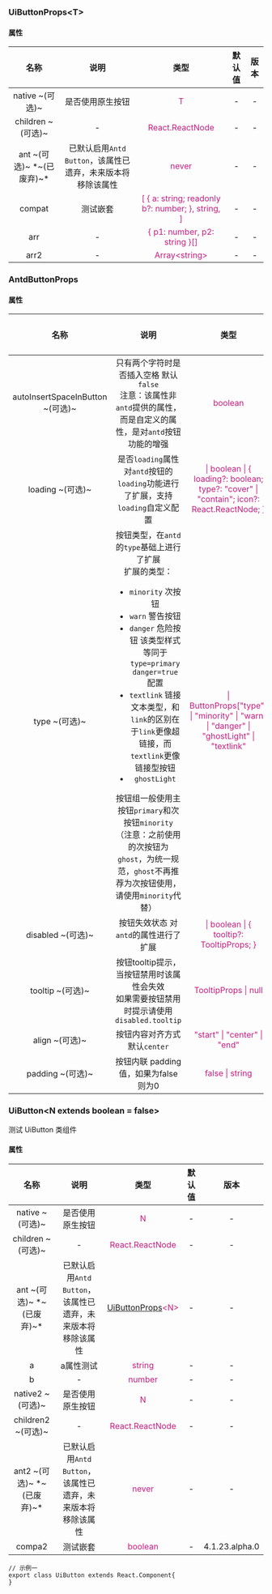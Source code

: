 <h3 id='uibuttonprops' style='position:relative'>UiButtonProps&lt;T&gt;</h3>

<h4 id='uibuttonprops__props'>属性</h4>

<table data-id='dS1pLWItdS10LXQtby1uLXAtci1vLXAtcy08aDQgaWQ9J3VpYnV0dG9ucHJvcHNfX3Byb3BzJz7lsZ7mgKc8L2g0PgotdGFibGU='>
<style>
    table[data-id='dS1pLWItdS10LXQtby1uLXAtci1vLXAtcy08aDQgaWQ9J3VpYnV0dG9ucHJvcHNfX3Byb3BzJz7lsZ7mgKc8L2g0PgotdGFibGU='] p { margin:0;}
    table[data-id='dS1pLWItdS10LXQtby1uLXAtci1vLXAtcy08aDQgaWQ9J3VpYnV0dG9ucHJvcHNfX3Byb3BzJz7lsZ7mgKc8L2g0PgotdGFibGU='] [data-field='type'],
    table[data-id='dS1pLWItdS10LXQtby1uLXAtci1vLXAtcy08aDQgaWQ9J3VpYnV0dG9ucHJvcHNfX3Byb3BzJz7lsZ7mgKc8L2g0PgotdGFibGU='] [data-field='referenceType']{color:#c41d7f}
    </style>
<thead>
<tr>
<th style='text-align:center'>名称</th>
<th style='text-align:center'>说明</th>
<th style='text-align:center'>类型</th>
<th style='text-align:center'>默认值</th>
<th style='text-align:center'>版本</th>
</tr>
</thead>
<tbody>
<tr>
<td data-field='name' style='text-align:center'>native ~(可选)~ </td>
<td data-field='description' style='text-align:center'>

是否使用原生按钮</td>
<td data-field='referenceType' style='text-align:center'>T</td>
<td data-field='defaultValue' style='text-align:center'>-</td>
<td data-field='version' style='text-align:center'>-</td>
</tr>
<tr>
<td data-field='name' style='text-align:center'>children ~(可选)~ </td>
<td data-field='description' style='text-align:center'>-</td>
<td data-field='referenceType' style='text-align:center'>React.ReactNode</td>
<td data-field='defaultValue' style='text-align:center'>-</td>
<td data-field='version' style='text-align:center'>-</td>
</tr>
<tr>
<td data-field='name' style='text-align:center'>ant ~(可选)~ *~(已废弃)~*</td>
<td data-field='description' style='text-align:center'>

已默认启用`Antd Button`，该属性已遗弃，未来版本将移除该属性</td>
<td data-field='referenceType' style='text-align:center'>never</td>
<td data-field='defaultValue' style='text-align:center'>-</td>
<td data-field='version' style='text-align:center'>-</td>
</tr>
<tr>
<td data-field='name' style='text-align:center'>compat </td>
<td data-field='description' style='text-align:center'>

测试嵌套</td>
<td data-field='referenceType' style='text-align:center'>[
    {
      a: string;
      readonly b?: number;
    },
    string,
  ]</td>
<td data-field='defaultValue' style='text-align:center'>-</td>
<td data-field='version' style='text-align:center'>-</td>
</tr>
<tr>
<td data-field='name' style='text-align:center'>arr </td>
<td data-field='description' style='text-align:center'>-</td>
<td data-field='referenceType' style='text-align:center'>{ p1: number, p2: string }[]</td>
<td data-field='defaultValue' style='text-align:center'>-</td>
<td data-field='version' style='text-align:center'>-</td>
</tr>
<tr>
<td data-field='name' style='text-align:center'>arr2 </td>
<td data-field='description' style='text-align:center'>-</td>
<td data-field='referenceType' style='text-align:center'>Array&lt;string&gt;</td>
<td data-field='defaultValue' style='text-align:center'>-</td>
<td data-field='version' style='text-align:center'>-</td>
</tr>
</tbody>
</table>


<h3 id='antdbuttonprops' style='position:relative'>AntdButtonProps</h3>

<h4 id='antdbuttonprops__props'>属性</h4>

<table data-id='YS1uLXQtZC1iLXUtdC10LW8tbi1wLXItby1wLXMtPGg0IGlkPSdhbnRkYnV0dG9ucHJvcHNfX3Byb3BzJz7lsZ7mgKc8L2g0PgotdGFibGU='>
<style>
    table[data-id='YS1uLXQtZC1iLXUtdC10LW8tbi1wLXItby1wLXMtPGg0IGlkPSdhbnRkYnV0dG9ucHJvcHNfX3Byb3BzJz7lsZ7mgKc8L2g0PgotdGFibGU='] p { margin:0;}
    table[data-id='YS1uLXQtZC1iLXUtdC10LW8tbi1wLXItby1wLXMtPGg0IGlkPSdhbnRkYnV0dG9ucHJvcHNfX3Byb3BzJz7lsZ7mgKc8L2g0PgotdGFibGU='] [data-field='type'],
    table[data-id='YS1uLXQtZC1iLXUtdC10LW8tbi1wLXItby1wLXMtPGg0IGlkPSdhbnRkYnV0dG9ucHJvcHNfX3Byb3BzJz7lsZ7mgKc8L2g0PgotdGFibGU='] [data-field='referenceType']{color:#c41d7f}
    </style>
<thead>
<tr>
<th style='text-align:center'>名称</th>
<th style='text-align:center'>说明</th>
<th style='text-align:center'>类型</th>
<th style='text-align:center'>默认值</th>
<th style='text-align:center'>版本</th>
</tr>
</thead>
<tbody>
<tr>
<td data-field='name' style='text-align:center'>autoInsertSpaceInButton ~(可选)~ </td>
<td data-field='description' style='text-align:center'>

只有两个字符时是否插入空格 默认`false`

 注意：该属性非`antd`提供的属性，而是自定义的属性，是对`antd`按钮功能的增强</td>
<td data-field='referenceType' style='text-align:center'>boolean</td>
<td data-field='defaultValue' style='text-align:center'>-</td>
<td data-field='version' style='text-align:center'>-</td>
</tr>
<tr>
<td data-field='name' style='text-align:center'>loading ~(可选)~ </td>
<td data-field='description' style='text-align:center'>

是否`loading`属性

对`antd`按钮的`loading`功能进行了扩展，支持`loading`自定义配置</td>
<td data-field='referenceType' style='text-align:center'>| boolean
  | {
    loading?: boolean;
    type?: &quot;cover&quot; | &quot;contain&quot;;
    icon?: React.ReactNode;
  }</td>
<td data-field='defaultValue' style='text-align:center'>-</td>
<td data-field='version' style='text-align:center'>-</td>
</tr>
<tr>
<td data-field='name' style='text-align:center'>type ~(可选)~ </td>
<td data-field='description' style='text-align:center'>

按钮类型，在`antd`的`type`基础上进行了扩展

扩展的类型：
- `minority` 次按钮
- `warn` 警告按钮
- `danger` 危险按钮 该类型样式等同于`type=primary danger=true`配置
- `textlink` 链接文本类型，和`link`的区别在于`link`更像超链接，而`textlink`更像链接型按钮
- `ghostLight`

按钮组一般使用主按钮`primary`和次按钮`minority`
（注意：之前使用的次按钮为`ghost`，为统一规范，`ghost`不再推荐为次按钮使用，请使用`minority`代替）</td>
<td data-field='referenceType' style='text-align:center'>| ButtonProps[&quot;type&quot;]
  | &quot;minority&quot;
  | &quot;warn&quot;
  | &quot;danger&quot;
  | &quot;ghostLight&quot;
  | &quot;textlink&quot;</td>
<td data-field='defaultValue' style='text-align:center'>-</td>
<td data-field='version' style='text-align:center'>-</td>
</tr>
<tr>
<td data-field='name' style='text-align:center'>disabled ~(可选)~ </td>
<td data-field='description' style='text-align:center'>

按钮失效状态 对`antd`的属性进行了扩展
</td>
<td data-field='referenceType' style='text-align:center'>| boolean
  | {
    tooltip?: TooltipProps;
  }</td>
<td data-field='defaultValue' style='text-align:center'>-</td>
<td data-field='version' style='text-align:center'>-</td>
</tr>
<tr>
<td data-field='name' style='text-align:center'>tooltip ~(可选)~ </td>
<td data-field='description' style='text-align:center'>

按钮tooltip提示，当按钮禁用时该属性会失效

 如果需要按钮禁用时提示请使用`disabled.tooltip`</td>
<td data-field='referenceType' style='text-align:center'>TooltipProps | null</td>
<td data-field='defaultValue' style='text-align:center'>-</td>
<td data-field='version' style='text-align:center'>-</td>
</tr>
<tr>
<td data-field='name' style='text-align:center'>align ~(可选)~ </td>
<td data-field='description' style='text-align:center'>

按钮内容对齐方式 默认`center`</td>
<td data-field='referenceType' style='text-align:center'>&quot;start&quot; | &quot;center&quot; | &quot;end&quot;</td>
<td data-field='defaultValue' style='text-align:center'>-</td>
<td data-field='version' style='text-align:center'>-</td>
</tr>
<tr>
<td data-field='name' style='text-align:center'>padding ~(可选)~ </td>
<td data-field='description' style='text-align:center'>

按钮内联 padding 值，如果为false 则为0</td>
<td data-field='referenceType' style='text-align:center'>false | string</td>
<td data-field='defaultValue' style='text-align:center'>-</td>
<td data-field='version' style='text-align:center'>-</td>
</tr>
</tbody>
</table>


<h3 id='uibutton' style='position:relative'>UiButton&lt;N extends boolean = false&gt;</h3>

<div>测试 UiButton 类组件</div>

<h4 id='uibutton__props'>属性</h4>

<table data-id='dS1pLWItdS10LXQtby1uLTxoNCBpZD0ndWlidXR0b25fX3Byb3BzJz7lsZ7mgKc8L2g0PgotdGFibGU='>
<style>
    table[data-id='dS1pLWItdS10LXQtby1uLTxoNCBpZD0ndWlidXR0b25fX3Byb3BzJz7lsZ7mgKc8L2g0PgotdGFibGU='] p { margin:0;}
    table[data-id='dS1pLWItdS10LXQtby1uLTxoNCBpZD0ndWlidXR0b25fX3Byb3BzJz7lsZ7mgKc8L2g0PgotdGFibGU='] [data-field='type'],
    table[data-id='dS1pLWItdS10LXQtby1uLTxoNCBpZD0ndWlidXR0b25fX3Byb3BzJz7lsZ7mgKc8L2g0PgotdGFibGU='] [data-field='referenceType']{color:#c41d7f}
    </style>
<thead>
<tr>
<th style='text-align:center'>名称</th>
<th style='text-align:center'>说明</th>
<th style='text-align:center'>类型</th>
<th style='text-align:center'>默认值</th>
<th style='text-align:center'>版本</th>
</tr>
</thead>
<tbody>
<tr>
<td data-field='name' style='text-align:center'>native ~(可选)~ </td>
<td data-field='description' style='text-align:center'>

是否使用原生按钮</td>
<td data-field='referenceType' style='text-align:center'>N</td>
<td data-field='defaultValue' style='text-align:center'>-</td>
<td data-field='version' style='text-align:center'>-</td>
</tr>
<tr>
<td data-field='name' style='text-align:center'>children ~(可选)~ </td>
<td data-field='description' style='text-align:center'>-</td>
<td data-field='referenceType' style='text-align:center'>React.ReactNode</td>
<td data-field='defaultValue' style='text-align:center'>-</td>
<td data-field='version' style='text-align:center'>-</td>
</tr>
<tr>
<td data-field='name' style='text-align:center'>ant ~(可选)~ *~(已废弃)~*</td>
<td data-field='description' style='text-align:center'>

已默认启用`Antd Button`，该属性已遗弃，未来版本将移除该属性</td>
<td data-field='referenceType' style='text-align:center'><a href='#uibuttonprops'>UiButtonProps</a>&lt;N&gt;</td>
<td data-field='defaultValue' style='text-align:center'>-</td>
<td data-field='version' style='text-align:center'>-</td>
</tr>
<tr>
<td data-field='name' style='text-align:center'>a </td>
<td data-field='description' style='text-align:center'>

a属性测试</td>
<td data-field='referenceType' style='text-align:center'>string</td>
<td data-field='defaultValue' style='text-align:center'>-</td>
<td data-field='version' style='text-align:center'>-</td>
</tr>
<tr>
<td data-field='name' style='text-align:center'>b </td>
<td data-field='description' style='text-align:center'>-</td>
<td data-field='referenceType' style='text-align:center'>number</td>
<td data-field='defaultValue' style='text-align:center'>-</td>
<td data-field='version' style='text-align:center'>-</td>
</tr>
<tr>
<td data-field='name' style='text-align:center'>native2 ~(可选)~ </td>
<td data-field='description' style='text-align:center'>

是否使用原生按钮</td>
<td data-field='referenceType' style='text-align:center'>N</td>
<td data-field='defaultValue' style='text-align:center'>-</td>
<td data-field='version' style='text-align:center'>-</td>
</tr>
<tr>
<td data-field='name' style='text-align:center'>children2 ~(可选)~ </td>
<td data-field='description' style='text-align:center'>-</td>
<td data-field='referenceType' style='text-align:center'>React.ReactNode</td>
<td data-field='defaultValue' style='text-align:center'>-</td>
<td data-field='version' style='text-align:center'>-</td>
</tr>
<tr>
<td data-field='name' style='text-align:center'>ant2 ~(可选)~ *~(已废弃)~*</td>
<td data-field='description' style='text-align:center'>

已默认启用`Antd Button`，该属性已遗弃，未来版本将移除该属性</td>
<td data-field='referenceType' style='text-align:center'>never</td>
<td data-field='defaultValue' style='text-align:center'>-</td>
<td data-field='version' style='text-align:center'>-</td>
</tr>
<tr>
<td data-field='name' style='text-align:center'>compa2 </td>
<td data-field='description' style='text-align:center'>

测试嵌套</td>
<td data-field='referenceType' style='text-align:center'>boolean</td>
<td data-field='defaultValue' style='text-align:center'>-</td>
<td data-field='version' style='text-align:center'>4.1.23.alpha.0</td>
</tr>
</tbody>
</table>


```tsx
// 示例一
export class UiButton extends React.Component{
}
```
